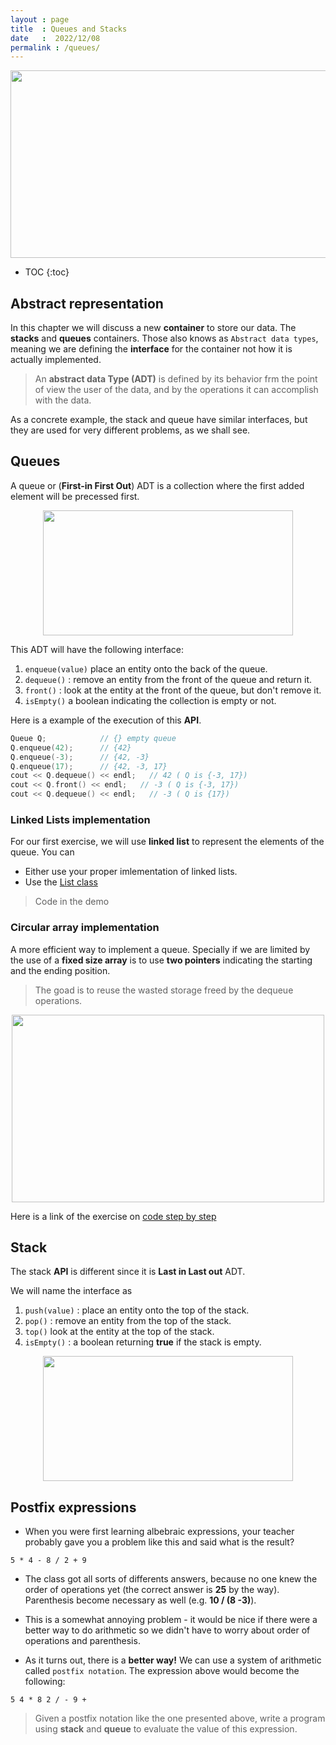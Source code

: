```yaml
---
layout : page
title  : Queues and Stacks
date   :  2022/12/08
permalink : /queues/
---
```


<center>
  <img src="{{ site.url }}{{ site.baseurl }}/static_files/presentations/lec9.png"
  width="600" height="300">
</center>



* TOC
{:toc}


## Abstract representation

In this chapter we will discuss a new **container** to store our data. The **stacks** and **queues** containers. Those also knows as `Abstract data types`, meaning we are defining the **interface** for the container not how it is actually implemented.

> An **abstract data Type (ADT)** is defined by its behavior frm the point of view the user of the data, and by the operations it can accomplish with the data.

As a concrete example, the stack and queue have similar interfaces, but they are used for very different problems, as we shall see.


## Queues

A queue or (**First-in First Out**) ADT is a collection where the first added element will be precessed first.

<center>
  <img src="{{ site.url }}{{ site.baseurl }}/part3/queues.png"
  width="400" height="200">
</center>

This ADT will have the following interface:

1. `enqueue(value)` place an entity onto the back of the queue.
2. `dequeue()` : remove an entity from the front of the queue and return it.
3. `front()` : look at the entity at the front of the queue, but don't remove it.
4. `isEmpty()` a boolean indicating the collection is empty or not.




Here is a example of the execution of this **API**.

```cpp
Queue Q;            // {} empty queue
Q.enqueue(42);      // {42}
Q.enqueue(-3);      // {42, -3} 
Q.enqueue(17);      // {42, -3, 17}
cout << Q.dequeue() << endl;   // 42 ( Q is {-3, 17})
cout << Q.front() << endl;   // -3 ( Q is {-3, 17})
cout << Q.dequeue() << endl;   // -3 ( Q is {17})

```



### Linked Lists implementation

For our first exercise, we will use **linked list** to represent the elements of the queue. You can 

- Either use your proper imlementation of linked lists.
- Use the [List class](https://cplusplus.com/reference/list/list/)  


> Code in the demo



### Circular array implementation

A more efficient way to implement a queue. Specially if we are limited by the use of a **fixed size array** is to use **two pointers** indicating the starting and the ending position. 

> The goad is to reuse the wasted storage freed by the dequeue operations.

<center>
  <img src="{{ site.url }}{{ site.baseurl }}/part3/cir_queue4.png"
  width="500" height="300">
</center>

Here is a link of the exercise on [code step by step](https://www.codestepbystep.com/problem/view/cpp/collectionimpl/stackqueue/ArrayStack) 

## Stack

The stack **API** is different since it is **Last in Last out** ADT.

We will name the interface as 

1. `push(value)` : place an entity onto the top of the stack.
2. `pop()` : remove an entity from the top of the stack.
3. `top()` look at the entity at the top of the stack.
4. `isEmpty()` : a boolean returning **true** if the stack is empty.


<center>
  <img src="{{ site.url }}{{ site.baseurl }}/part3/stack.png"
  width="400" height="200">
</center>

## Postfix expressions

- When you were first learning albebraic expressions, your teacher probably gave you a problem like this and said what is the result?

```
5 * 4 - 8 / 2 + 9
```

- The class got all sorts of differents answers, because no one knew the order of operations yet (the correct answer is **25** by the way). Parenthesis become necessary as well (e.g. **10 / (8 -3)**).

- This is a somewhat annoying problem - it would be nice if there were a better way to do arithmetic so we didn't have to worry about order of operations and parenthesis.

- As it turns out, there is a **better way!** We can use a system of arithmetic called  `postfix notation`. The expression above would become the following:

```
5 4 * 8 2 / - 9 +
```

> Given a postfix notation like the one presented above, write a program using **stack** and **queue** to evaluate the value of this expression.
